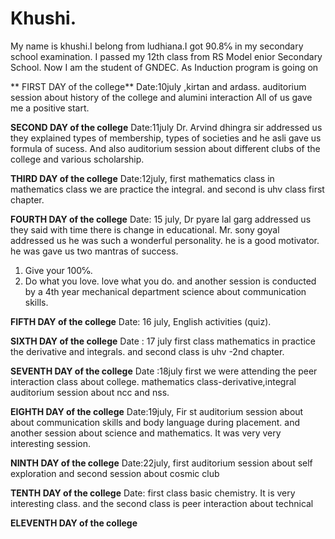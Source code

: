 
# Khushi.
 My name is khushi.I belong from  ludhiana.I got 90.8℅ in my secondary school examination. I  passed my 12th class from RS Model enior Secondary School. 
Now I am the student of GNDEC. As Induction program is going on

** FIRST DAY of the college**
Date:10july ,kirtan and ardass. auditorium session about history of the college and alumini interaction All of us gave me a positive start. 

**SECOND DAY of the college**
 Date:11july
Dr. Arvind dhingra sir addressed us they explained types of membership, types of societies and he asli gave us formula of sucess. And also auditorium session about different clubs of the college and various scholarship. 

**THIRD DAY of the college**
Date:12july, first mathematics class  in mathematics class we are practice the integral. and second is uhv class first chapter. 

**FOURTH DAY of the college**
Date: 15 july, Dr pyare lal garg addressed us they said with time there is change in educational. Mr. sony goyal addressed us he was such a wonderful personality. he is a good motivator. he was gave us two mantras of success. 
1. Give your 100℅.
2.  Do what you love. love what you do.
and another session is conducted  by a 4th year mechanical department science about communication skills.

**FIFTH DAY of the college**
Date: 16 july, English activities (quiz). 

**SIXTH DAY of the college**
 Date : 17 july first class mathematics in  practice the derivative and integrals. and second class is uhv -2nd chapter. 

 **SEVENTH DAY of the college**
 Date :18july first we were attending  the peer interaction class about college.  mathematics class-derivative,integral auditorium session about ncc and nss. 

 **EIGHTH DAY of the college**
 Date:19july, Fir st auditorium session about about communication skills and body language during placement. and another session about science and mathematics. It was very very interesting session. 

  **NINTH DAY of the college**
  Date:22july, first auditorium session about self exploration and second session about cosmic club

 **TENTH DAY of the college**
 Date:  first class basic chemistry. It is very interesting class.  and the second class is peer interaction about technical

 **ELEVENTH DAY of the college**
  
